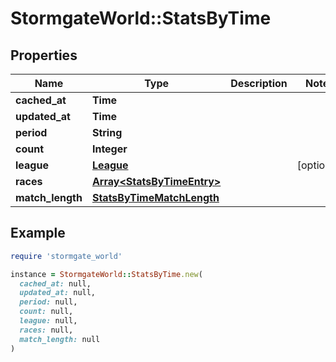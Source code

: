 # StormgateWorld::StatsByTime

## Properties

| Name | Type | Description | Notes |
| ---- | ---- | ----------- | ----- |
| **cached_at** | **Time** |  |  |
| **updated_at** | **Time** |  |  |
| **period** | **String** |  |  |
| **count** | **Integer** |  |  |
| **league** | [**League**](League.md) |  | [optional] |
| **races** | [**Array&lt;StatsByTimeEntry&gt;**](StatsByTimeEntry.md) |  |  |
| **match_length** | [**StatsByTimeMatchLength**](StatsByTimeMatchLength.md) |  |  |

## Example

```ruby
require 'stormgate_world'

instance = StormgateWorld::StatsByTime.new(
  cached_at: null,
  updated_at: null,
  period: null,
  count: null,
  league: null,
  races: null,
  match_length: null
)
```

